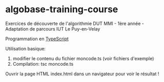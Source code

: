 # algobase-training-course
Exercices de découverte de l'algorithmie
DUT MMI - 1ère année - Adaptation de parcours
IUT Le Puy-en-Velay

Programmation en [TypeScript](https://www.typescriptlang.org/ "https://www.typescriptlang.org/")

Utilisation basique:
1. modifier le contenu du fichier moncode.ts (voir fichiers d'exemple)
2. Compilation: tsc moncode.ts

Ouvrir la page HTML index.html dans un navigateur pour voir le résultat !

